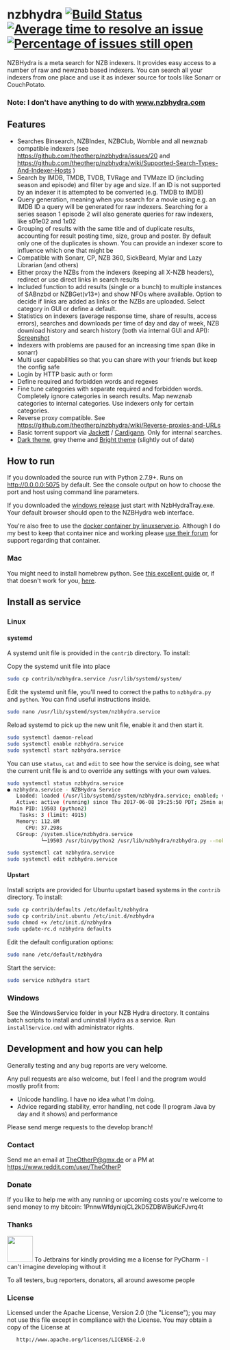 # nzbhydra  [![Build Status](https://travis-ci.org/theotherp/nzbhydra.svg?branch=master)](https://travis-ci.org/theotherp/nzbhydra) [![Average time to resolve an issue](http://isitmaintained.com/badge/resolution/theotherp/nzbhydra.svg)](http://isitmaintained.com/project/theotherp/nzbhydra "Average time to resolve an issue") [![Percentage of issues still open](http://isitmaintained.com/badge/open/theotherp/nzbhydra.svg)](http://isitmaintained.com/project/theotherp/nzbhydra "Percentage of issues still open")
NZBHydra is a meta search for NZB indexers. It provides easy access to a number of raw and newznab based indexers. You can search all your indexers from one place and use it as indexer source for tools like Sonarr or CouchPotato.

### Note: I don't have anything to do with www.nzbhydra.com

## Features
* Searches Binsearch, NZBIndex, NZBClub,  Womble and all newznab compatible indexers (see https://github.com/theotherp/nzbhydra/issues/20 and https://github.com/theotherp/nzbhydra/wiki/Supported-Search-Types-And-Indexer-Hosts )
* Search by IMDB, TMDB, TVDB, TVRage and TVMaze ID (including season and episode) and filter by age and size. If an ID is not supported by an indexer it is attempted to be converted (e.g. TMDB to IMDB)
* Query generation, meaning when you search for a movie using e.g. an IMDB ID a query will be generated for raw indexers. Searching for a series season 1 episode 2 will also generate queries for raw indexers, like s01e02 and 1x02
* Grouping of results with the same title and of duplicate results, accounting for result posting time, size, group and poster. By default only one of the duplicates is shown. You can provide an indexer score to influence which one that might be
* Compatible with Sonarr, CP, NZB 360, SickBeard, Mylar and Lazy Librarian (and others)
* Either proxy the NZBs from the indexers (keeping all X-NZB headers), redirect or use direct links in search results
* Included function to add results (single or a bunch) to multiple instances of SABnzbd or NZBGet(v13+) and show NFOs where available. Option to decide if links are added as links or the NZBs are uploaded. Select category in GUI or define a default.
* Statistics on indexers (average response time, share of results, access errors), searches and downloads per time of day and day of week, NZB download history and search history (both via internal GUI and API): [Screenshot](http://i.imgur.com/Xc6URSc.png) 
* Indexers with problems are paused for an increasing time span (like in sonarr)
* Multi user capabilities so that you can share with your friends but keep the config safe
* Login by HTTP basic auth or form
* Define required and forbidden words and regexes
* Fine tune categories with separate required and forbidden words. Completely ignore categories in search results. Map newznab categories to internal categories. Use indexers only for certain categories.
* Reverse proxy compatible. See https://github.com/theotherp/nzbhydra/wiki/Reverse-proxies-and-URLs
* Basic torrent support via [Jackett](https://github.com/Jackett/Jackett) / [Cardigann](https://github.com/cardigann/cardigann/). Only for internal searches.
* [Dark theme](http://imgur.com/a/iCzL0), grey theme and [Bright theme](https://imgur.com/a/lBq9n) (slightly out of date)

##  How to run
If you downloaded the source run with Python 2.7.9+. Runs on http://0.0.0.0:5075 by default. See the console output on how to choose the port and host using command line parameters.

If you downloaded the [windows release](https://github.com/theotherp/nzbhydra-windows-releases) just start with NzbHydraTray.exe. Your default browser should open to the NZBHydra web interface.

You're also free to use the [docker container by linuxserver.io](https://hub.docker.com/r/linuxserver/hydra/). 
Although I do my best to keep that container nice and working please [use their forum](https://forum.linuxserver.io/index.php?threads/support-linuxserver-io-hydra.499/) for support regarding that container.

### Mac
You might need to install homebrew python. See [this excellent guide](https://www.mattgibson.ca/getting-nzbhydra-working-macos-sierra/) or, if that doesn't work for you, [here](https://pay.reddit.com/r/usenet/comments/7blcar/tutorial_ive_just_found_an_easy_way_to_make/).

## Install as service
### Linux
#### systemd
A systemd unit file is provided in the `contrib` directory. To install:

Copy the systemd unit file into place

```sh
sudo cp contrib/nzbhydra.service /usr/lib/systemd/system/
```

Edit the systemd unit file, you'll need to correct the paths to `nzbhydra.py` and `python`. You can find useful instructions inside.

```sh
sudo nano /usr/lib/systemd/system/nzbhydra.service
```

Reload systemd to pick up the new unit file, enable it and then start it.

```sh
sudo systemctl daemon-reload
sudo systemctl enable nzbhydra.service
sudo systemctl start nzbhydra.service
```

You can use `status`, `cat` and `edit` to see how the service is doing, see what the current unit file is and to override any settings with your own values.

```sh
sudo systemctl status nzbhydra.service
● nzbhydra.service - NZBHydra Service
   Loaded: loaded (/usr/lib/systemd/system/nzbhydra.service; enabled; vendor preset: disabled)
   Active: active (running) since Thu 2017-06-08 19:25:50 PDT; 25min ago
 Main PID: 19503 (python2)
    Tasks: 3 (limit: 4915)
   Memory: 112.8M
      CPU: 37.298s
   CGroup: /system.slice/nzbhydra.service
           └─19503 /usr/bin/python2 /usr/lib/nzbhydra/nzbhydra.py --nobrowser --config /etc/nzbhydra/settings.cfg --database /var/lib/nzbhydra/nzbhydra.db

sudo systemctl cat nzbhydra.service
sudo systemctl edit nzbhydra.service
```

#### Upstart
Install scripts are provided for Ubuntu upstart based systems in the `contrib` directory. To install:

```sh
sudo cp contrib/defaults /etc/default/nzbhydra
sudo cp contrib/init.ubuntu /etc/init.d/nzbhydra
sudo chmod +x /etc/init.d/nzbhydra
sudo update-rc.d nzbhydra defaults
```

Edit the default configuration options:

```sh
sudo nano /etc/default/nzbhydra
```

Start the service:

```sh
sudo service nzbhydra start
```

### Windows
See the WindowsService folder in your NZB Hydra directory. It contains batch scripts to install and uninstall Hydra as a service. Run `installService.cmd` with administrator rights.

## Development and how you can help
Generally testing and any bug reports are very welcome.

Any pull requests are also welcome, but I feel I and the program would mostly profit from:
* Unicode handling. I have no idea what I'm doing. 
* Advice regarding stability, error handling, net code (I program Java by day and it shows) and performance

Please send merge requests to the develop branch!

### Contact ###
Send me an email at TheOtherP@gmx.de or a PM at https://www.reddit.com/user/TheOtherP

### Donate ###
If you like to help me with any running or upcoming costs you're welcome to send money to my bitcoin: 1PnnwWfdyniojCL2kD5ZDBWBuKcFJvrq4t

### Thanks ###
<img src="https://github.com/theotherp/nzbhydra/raw/gh-pages/images/logo.png" width="60px"/> To Jetbrains for kindly providing me a license for PyCharm - I can't imagine developing without it

To all testers, bug reporters, donators, all around awesome people

### License ###
   Licensed under the Apache License, Version 2.0 (the "License");
   you may not use this file except in compliance with the License.
   You may obtain a copy of the License at

       http://www.apache.org/licenses/LICENSE-2.0
